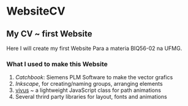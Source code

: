 # WebsiteCV
## My CV ~ first Website

Here I will create my first Website
Para a materia BIQ56-02 na UFMG.

### What I used to make this Website
1. *Catchbook*: Siemens PLM Software to make the vector grafics
2. *Inkscape*, for creating/naming groups, arranging elements
3. [vivus](https://maxwellito.github.io/vivus/) ~ a lightweight JavaScript class for path animations
4. Several thrird party libraries for layout, fonts and animations
